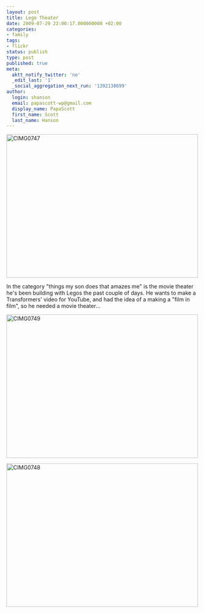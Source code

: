 ```yaml
---
layout: post
title: Lego Theater
date: 2009-07-29 22:00:17.000000000 +02:00
categories:
- family
tags:
- flickr
status: publish
type: post
published: true
meta:
  aktt_notify_twitter: 'no'
  _edit_last: '1'
  _social_aggregation_next_run: '1392138699'
author:
  login: shanson
  email: papascott-wp@gmail.com
  display_name: PapaScott
  first_name: Scott
  last_name: Hanson
---
```

<p><a href="http://www.flickr.com/photos/51035717986@N01/3769319493" title="View 'CIMG0747' on Flickr.com"><img src="4.static.flickr.com/3582/3769319493_7e90676b26.jpg" alt="CIMG0747" border="0" width="500" height="375" /></a></p>
<p>In the category "things my son does that amazes me" is the movie theater he's been building with Legos the past couple of days. He wants to make a Transformers' video for YouTube, and had the idea of a making a "film in film", so he needed a movie theater...</p>
<p><a href="http://www.flickr.com/photos/51035717986@N01/3770120492" title="View 'CIMG0749' on Flickr.com"><img src="3.static.flickr.com/2495/3770120492_ee78909f8c.jpg" alt="CIMG0749" border="0" width="500" height="375" /></a></p>
<p><a href="http://www.flickr.com/photos/51035717986@N01/3769320029" title="View 'CIMG0748' on Flickr.com"><img src="3.static.flickr.com/2502/3769320029_21de76a55e.jpg" alt="CIMG0748" border="0" width="500" height="375" /></a></p>

